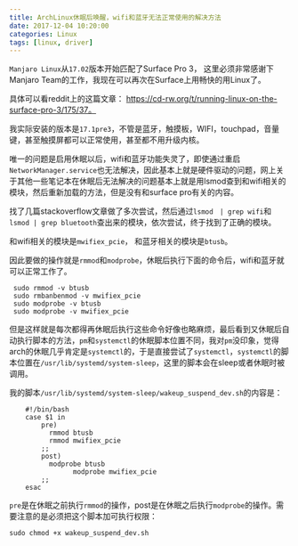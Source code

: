 ```yaml
---
title: ArchLinux休眠后唤醒，wifi和蓝牙无法正常使用的解决方法
date: 2017-12-04 10:20:00 
categories: Linux
tags: [linux, driver]
---
```


`Manjaro Linux`从`17.02`版本开始匹配了Surface Pro 3， 这里必须非常感谢下Manjaro Team的工作，我现在可以再次在Surface上用畅快的用Linux了。

具体可以看reddit上的这篇文章： https://cd-rw.org/t/running-linux-on-the-surface-pro-3/175/37。

我实际安装的版本是`17.1pre3`，不管是蓝牙，触摸板，WIFI，touchpad，音量键，甚至触摸屏都可以正常使用，甚至都不用升级内核。

唯一的问题是启用休眠以后，wifi和蓝牙功能失灵了，即使通过重启`NetworkManager.service`也无法解决，因此基本上就是硬件驱动的问题，网上关于其他一些笔记本在休眠后无法解决的问题基本上就是用lsmod查到和wifi相关的模块，然后重新加载的方法，但是没有和surface pro有关的内容。

找了几篇stackoverflow文章做了多次尝试，然后通过`lsmod　| grep wifi`和`lsmod | grep bluetooth`查出来的模块，依次尝试，终于找到了正确的模块。

和wifi相关的模块是`mwifiex_pcie`， 和蓝牙相关的模块是`btusb`。

因此要做的操作就是`rmmod`和`modprobe`，休眠后执行下面的命令后，wifi和蓝牙就可以正常工作了。

     sudo rmmod -v btusb
     sudo rmbanbenmod -v mwifiex_pcie
     sudo modprobe -v btusb
     sudo modprobe -v mwifiex_pcie
 
但是这样就是每次都得再休眠后执行这些命令好像也略麻烦，最后看到又休眠后自动执行脚本的方法，`pm`和`systemctl`的休眠脚本位置不同，我对`pm`没印象，觉得arch的休眠几乎肯定是`systemctl`的，于是直接尝试了`systemctl`，`systemctl`的脚本位置在`/usr/lib/systemd/system-sleep`，这里的脚本会在sleep或者休眠时被调用。

我的脚本`/usr/lib/systemd/system-sleep/wakeup_suspend_dev.sh`的内容是：

```
    #!/bin/bash
    case $1 in
        pre)
          rmmod btusb
          rmmod mwifiex_pcie
        ;;
        post)
          modprobe btusb
                modprobe mwifiex_pcie
        ;;
    esac
```

`pre`是在休眠之前执行`rmmod`的操作，post是在休眠之后执行`modprobe`的操作。需要注意的是必须把这个脚本加可执行权限：

    sudo chmod +x wakeup_suspend_dev.sh

